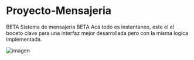 # Proyecto-Mensajeria
BETA
Sistema de mensajeria BETA
Acá todo es instantaneo, este el el boceto clave para una interfaz mejor desarrollada pero con la misma logica implementada. 


![imagen](https://user-images.githubusercontent.com/63473532/155805351-bd9fe146-151d-42aa-b040-8e91403c479c.png)

